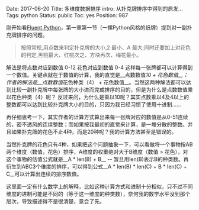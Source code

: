Date: 2017-06-20
Title: 多维度数据排序
intro: 从扑克牌排序中得到的启发...
Tags: python
Status: public
Toc: yes
Position: 987

刚开始看[Fluent Python](https://book.douban.com/subject/26278021/)，第一章第一节（一摞Python风格的纸牌）提到对一副扑克牌排序的问题。
> 按照常规,用点数来判定扑克牌的大小,2 最小、A 最大;同时还要加上对花色的判定,黑桃最大、红桃次之、方块再次、梅花最小。

解法是将点数对应到数值 0-12 花色对应到数值 0-4 这样每一张牌都可以计算得到一个数值。关键点就在于数值的计算，我的直觉是__点数数值*10 + 花色数值__；
作者的解法是__点数数值*花色种类（4） + 花色数值__。当然这两种解法都可以达到比较一副扑克牌中每张牌的大小进而完成排序的目的，但是为什么是点数数值乘以花色种类（4）呢？
反过来问，为什么是乘以10呢？其实点数乘以4及4以上的整数都可以达到比较扑克牌大小的目的，只因为我已经习惯了使用十进制......

再仔细思考一下，其实作者的计算方式算出来每一张牌对应的数值是从0-51连续的，密不透风的连续整数；而如果按我最初的直觉来计算，是一堆分散的整数。并且如果扑克牌的花色不止4种，而是20种呢？我的计算方法甚至是错误的。

当然扑克牌的花色只有4种，如果把这个问题抽象一下，可以看做将一个事物按AB两个维度（数值，花色）排序，A维度的权重绝对大于B维度（数值 > 花色），对这个事物的估值公式就是__A * len(B) + B__ -- 暂且用len(B)表示B的种类数。再衍生到ABC3个维度的排序，可以得到公式__A * len(B) * len(C) + B * len(C) + C__可以计算出连续的排序数值。

这里面一定有什么数学上的解释，比如这种计算方式和进制十分相似，只不过不同维度的进制可能是不同的（等于这一维度的种类数），奈何我的数学水平没到那个层次，导致描述得不是很清楚，意会了先。
